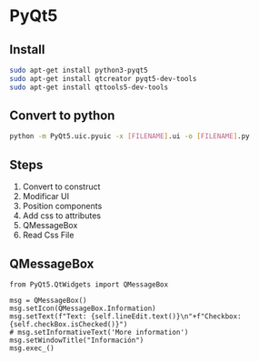 # PyQt5

## Install

~~~bash
sudo apt-get install python3-pyqt5
sudo apt-get install qtcreator pyqt5-dev-tools
sudo apt-get install qttools5-dev-tools
~~~

## Convert to python

~~~bash
python -m PyQt5.uic.pyuic -x [FILENAME].ui -o [FILENAME].py
~~~

## Steps

1. Convert to construct
2. Modificar UI
3. Position components
4. Add css to attributes
5. QMessageBox
6. Read Css File

## QMessageBox

~~~python3
from PyQt5.QtWidgets import QMessageBox

msg = QMessageBox()
msg.setIcon(QMessageBox.Information)
msg.setText(f"Text: {self.lineEdit.text()}\n"+f"Checkbox: {self.checkBox.isChecked()}")
# msg.setInformativeText('More information')
msg.setWindowTitle("Información")
msg.exec_()
~~~
